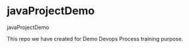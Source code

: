 # javaProjectDemo
javaProjectDemo


This repo we have created for Demo Devops Process training purpose.